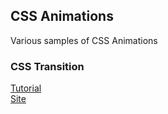 ## CSS Animations

Various samples of CSS Animations

### CSS Transition
[Tutorial](https://www.youtube.com/watch?v=8kK-cA99SA0)   
[Site](./1)
